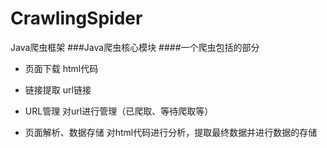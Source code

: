 # CrawlingSpider
Java爬虫框架
###Java爬虫核心模块
####一个爬虫包括的部分

- 页面下载
    html代码

- 链接提取
    url链接
    
- URL管理
    对url进行管理（已爬取、等待爬取等）

- 页面解析、数据存储
    对html代码进行分析，提取最终数据并进行数据的存储


